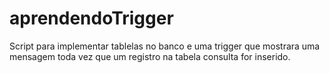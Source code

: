 # aprendendoTrigger

Script para implementar tablelas no banco e uma trigger que mostrara uma mensagem
toda vez que um registro na tabela consulta for inserido.
